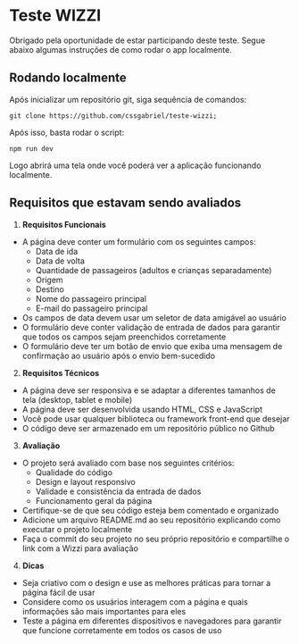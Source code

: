 # Teste WIZZI

Obrigado pela oportunidade de estar participando deste teste. Segue abaixo algumas instruções de como rodar o app localmente.

## Rodando localmente

Após inicializar um repositório git, siga sequência de comandos:

```
git clone https://github.com/cssgabriel/teste-wizzi;
```

Após isso, basta rodar o script:

```
npm run dev
```

Logo abrirá uma tela onde você poderá ver a aplicação funcionando localmente.

## Requisitos que estavam sendo avaliados

1. **Requisitos Funcionais**

- A página deve conter um formulário com os seguintes campos:
  - Data de ida
  - Data de volta
  - Quantidade de passageiros (adultos e crianças separadamente)
  - Origem
  - Destino
  - Nome do passageiro principal
  - E-mail do passageiro principal
- Os campos de data devem usar um seletor de data amigável ao usuário
- O formulário deve conter validação de entrada de dados para garantir que todos os campos sejam preenchidos corretamente
- O formulário deve ter um botão de envio que exiba uma mensagem de confirmação ao usuário após o envio bem-sucedido

2. **Requisitos Técnicos**

- A página deve ser responsiva e se adaptar a diferentes tamanhos de tela (desktop, tablet e mobile)
- A página deve ser desenvolvida usando HTML, CSS e JavaScript
- Você pode usar qualquer biblioteca ou framework front-end que desejar
- O código deve ser armazenado em um repositório público no Github

3. **Avaliação**

- O projeto será avaliado com base nos seguintes critérios:
  - Qualidade do código
  - Design e layout responsivo
  - Validade e consistência da entrada de dados
  - Funcionamento geral da página
- Certifique-se de que seu código esteja bem comentado e organizado
- Adicione um arquivo README.md ao seu repositório explicando como executar o projeto localmente
- Faça o commit do seu projeto no seu próprio repositório e compartilhe o link com a Wizzi para avaliação

4. **Dicas**

- Seja criativo com o design e use as melhores práticas para tornar a página fácil de usar
- Considere como os usuários interagem com a página e quais informações são mais importantes para eles
- Teste a página em diferentes dispositivos e navegadores para garantir que funcione corretamente em todos os casos de uso
